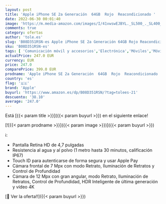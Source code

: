 ```yaml
---
layout: post
title: 'Apple iPhone SE 2a Generación  64GB  Rojo  Reacondicionado '
date: 2022-06-30 00:01:40
image: 'https://m.media-amazon.com/images/I/41vwswEJBYL._SL500_._SL400_.jpg'
comments: true
category: ofertas
author: 'tole.es'
slug: 'B08D351RSN-es Apple iPhone SE 2a Generación 64GB Rojo Reacondicionado'
sku: 'B08D351RSN-es'
tags: [ 'Comunicación móvil y accesorios','Electrónica','Móviles','Móviles y smartphones libres','apple','iphone','🇪🇸', ]
actualPrice: 247.0 EUR
currency: EUR
price: 247.0
comparePrice: 399.0 EUR
prodname: 'Apple iPhone SE 2a Generación  64GB  Rojo  Reacondicionado '
country: 'es'
flag: '🇪🇸'
brand: 'Apple'
buyurl: 'https://www.amazon.es/dp/B08D351RSN/?tag=tolees-21'
descuento: '38.10'
average: '247.0'
---
```


Está [{{< param title >}}]({{< param buyurl >}}) en el siguiente enlace!

[![{{< param prodname >}}]({{< param image >}})]({{< param buyurl >}})

ℹ️:

- Pantalla Retina HD de 4,7 pulgadas
- Resistencia al agua y al polvo (1 metro hasta 30 minutos, calificación IP67)
- Touch ID para autenticarse de forma segura y usar Apple Pay
- Cámara frontal de 7 Mpx con modo Retrato, Iluminación de Retratos y Control de Profundidad
- Cámara de 12 Mpx con gran angular, modo Retrato, Iluminación de Retratos, Control de Profundidad, HDR Inteligente de última generación y vídeo 4K

[🛒 Ver la oferta!!]({{< param buyurl >}})
